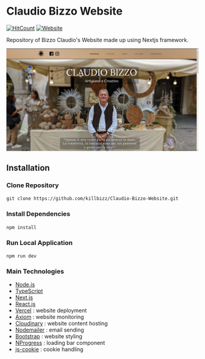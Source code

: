 # Claudio Bizzo Website
[![HitCount](https://hits.dwyl.com/killbizz/Claudio-Bizzo-Website.svg?style=flat-square)](http://hits.dwyl.com/killbizz/Claudio-Bizzo-Website)
[![Website](https://img.shields.io/website?down_color=red&down_message=down&up_color=green&up_message=up&url=https%3A%2F%2Fwww.claudiobizzo.com%2F)](https://shields.io/)

Repository of Bizzo Claudio's Website made up using Nextjs framework.

![Website-Screenshot](website_screenshot.png)

## Installation

### Clone Repository

```
git clone https://github.com/killbizz/Claudio-Bizzo-Website.git
```

### Install Dependencies
```
npm install
```

### Run Local Application
```
npm run dev
```

### Main Technologies

- [Node.js](https://nodejs.org/)
- [TypeScript](https://www.typescriptlang.org/)
- [Next.js](https://nextjs.org/)
- [React.js](https://it.reactjs.org/)
- [Vercel](https://vercel.com/) : website deployment
- [Axiom](https://www.axiom.co/) : website monitoring
- [Cloudinary](https://cloudinary.com/) : website content hosting
- [Nodemailer](https://nodemailer.com/about/) : email sending
- [Bootstrap](https://getbootstrap.com/) : website styling
- [NProgress](https://www.npmjs.com/package/nprogress) : loading bar component
- [js-cookie](https://www.npmjs.com/package/js-cookie) : cookie handling
